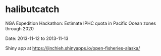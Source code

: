 # halibutcatch
NGA Expedition Hackathon: Estimate IPHC quota in Pacific Ocean zones through 2020

Date: 2013-11-12 to 2013-11-13

Shiny app at https://jinchieh.shinyapps.io/open-fisheries-alaska/
